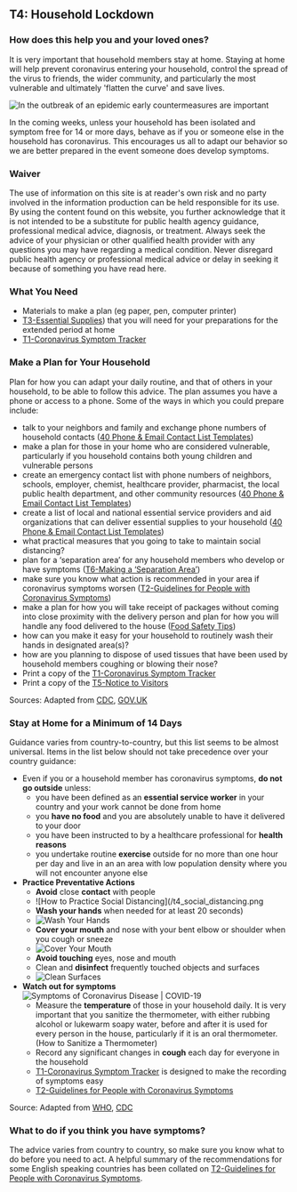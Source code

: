 ## T4: Household Lockdown

### How does this help you and your loved ones?

It is very important that household members stay at home. Staying at home will help prevent coronavirus entering your household, control the spread of the virus to friends, the wider community, and particularly the most vulnerable and ultimately 'flatten the curve' and save lives.

![In the outbreak of an epidemic early countermeasures are important](/t4_outbreak_counter_measures.png)

In the coming weeks, unless your household has been isolated and symptom free for 14 or more days, behave as if you or someone else in the household has coronavirus. This encourages us all to adapt our behavior so we are better prepared in the event someone does develop symptoms.

### Waiver

The use of information on this site is at reader's own risk and no party involved in the information production can be held responsible for its use. By using the content found on this website, you further acknowledge that it is not intended to be a substitute for public health agency guidance, professional medical advice, diagnosis, or treatment. Always seek the advice of your physician or other qualified health provider with any questions you may have regarding a medical condition. Never disregard public health agency or professional medical advice or delay in seeking it because of something you have read here.

### What You Need
* Materials to make a plan (eg paper, pen, computer printer)
* [T3-Essential Supplies](/f1-preparing-for-coronavirus-lock-down.html#t3-essential-supplies)) that you will need for your preparations for the extended period at home
* [T1-Coronavirus Symptom Tracker](/f1-preparing-for-coronavirus-lock-down.html#t1_coronavirus_symptom_tracker)

### Make a Plan for Your Household
Plan for how you can adapt your daily routine, and that of others in your household, to be able to follow this advice. The plan assumes you have a phone or access to a phone. Some of the ways in which you could prepare include:

* talk to your neighbors and family and exchange phone numbers of household contacts ([40 Phone & Email Contact List Templates](http://templatelab.com/contact-list/))
* make a plan for those in your home who are considered vulnerable, particularly if you household contains both young children and vulnerable persons
* create an emergency contact list with phone numbers of neighbors, schools, employer, chemist, healthcare provider, pharmacist, the local public health department, and other community resources ([40 Phone & Email Contact List Templates](http://templatelab.com/contact-list/))
* create a list of local and national essential service providers and aid organizations that can deliver essential supplies to your household ([40 Phone & Email Contact List Templates](http://templatelab.com/contact-list/))
* what practical measures that you going to take to maintain social distancing?
* plan for a ‘separation area’ for any household members who develop or have symptoms ([T6-Making a ‘Separation Area’](/f1-preparing-for-coronavirus-lock-down.html#t6_making_a_separation_area))
* make sure you know what action is recommended in your area if coronavirus symptoms worsen ([T2-Guidelines for People with Coronavirus Symptoms](/f1-preparing-for-coronavirus-lock-down.html#t2_guidelines_for_people_with_coronavirus_symptoms))
* make a plan for how you will take receipt of packages without coming into close proximity with the delivery person and plan for how you will handle any food delivered to the house ([Food Safety Tips](https://www.youtube.com/watch?time_continue=3&v=sjDuwc9KBps&feature=emb_logo))
* how can you make it easy for your household to routinely wash their hands in designated area(s)?
* how are you planning to dispose of used tissues that have been used by household members coughing or blowing their nose?
* Print a copy of the [T1-Coronavirus Symptom Tracker](/f1-preparing-for-coronavirus-lock-down.html#t1_coronavirus_symptom_tracker)
* Print a copy of the [T5-Notice to Visitors](t5_notice_to_visitors.html)

Sources: Adapted from [CDC](https://www.cdc.gov/coronavirus/2019-ncov/daily-life-coping/get-your-household-ready-for-COVID-19.html?CDC_AA_refVal=https%3A%2F%2Fwww.cdc.gov%2Fcoronavirus%2F2019-ncov%2Fprepare%2Fget-your-household-ready-for-COVID-19.html), [GOV.UK](https://www.gov.uk/government/publications/covid-19-stay-at-home-guidance/stay-at-home-guidance-for-households-with-possible-coronavirus-covid-19-infection)

### Stay at Home for a Minimum of 14 Days

Guidance varies from country-to-country, but this list seems to be almost universal. Items in the list below should not take precedence over your country guidance:

* Even if you or a household member has coronavirus symptoms, **do not go outside** unless:
  * you have been defined as an **essential service worker** in your country and your work cannot be done from home
  * you **have no food** and you are absolutely unable to have it delivered to your door
  * you have been instructed to by a healthcare professional for **health reasons**
  * you undertake routine **exercise** outside for no more than one hour per day and live in an an area with low population density where you will not encounter anyone else
* **Practice Preventative Actions**
  * **Avoid** close **contact** with people
  * ![How to Practice Social Distancing](/t4_social_distancing.png
  * **Wash your hands** when needed for at least 20 seconds)
  * ![Wash Your Hands](/t4_wash_your_hands.png)
  * **Cover your mouth** and nose with your bent elbow or shoulder when you cough or sneeze
  * ![Cover Your Mouth](/t4_cover_your_mouth.png)
  * **Avoid touching** eyes, nose and mouth
  * Clean and **disinfect** frequently touched objects and surfaces
  * ![Clean Surfaces](/t4_clean_surfaces.png)
* **Watch out for symptoms**
![Symptoms of Coronavirus Disease | COVID-19](/symptoms.png)
  * Measure the **temperature** of those in your household daily. It is very important that you sanitize the thermometer, with either rubbing alcohol or lukewarm soapy water, before and after it is used for every person in the house, particularly if it is an oral thermometer. (How to Sanitize a Thermometer)
  * Record any significant changes in **cough** each day for everyone in the household
  * [T1-Coronavirus Symptom Tracker](/t1_coronavirus_symptom_tracker.html) is designed to make the recording of symptoms easy
  * [T2-Guidelines for People with Coronavirus Symptoms](t2_guidelines_for_people_with_coronavirus_symptoms.html)

Source: Adapted from [WHO](https://www.who.int/emergencies/diseases/novel-coronavirus-2019/advice-for-public), [CDC](https://www.cdc.gov/coronavirus/2019-ncov/daily-life-coping/checklist-household-ready.html?CDC_AA_refVal=https%3A%2F%2Fwww.cdc.gov%2Fcoronavirus%2F2019-ncov%2Fprepare%2Fchecklist-household-ready.html)

### What to do if you think you have symptoms?

The advice varies from country to country, so make sure you know what to do before you need to act. A helpful summary of the recommendations for some English speaking countries has been collated on [T2-Guidelines for People with Coronavirus Symptoms](t2_guidelines_for_people_with_coronavirus_symptoms.html).